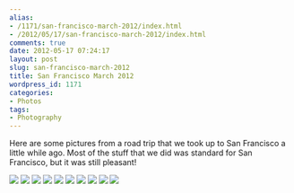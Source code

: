 ```yaml
---
alias:
- /1171/san-francisco-march-2012/index.html
- /2012/05/17/san-francisco-march-2012/index.html
comments: true
date: 2012-05-17 07:24:17
layout: post
slug: san-francisco-march-2012
title: San Francisco March 2012
wordpress_id: 1171
categories:
- Photos
tags:
- Photography
---
```


Here are some pictures from a road trip that we took up to San Francisco a little while ago.  Most of the stuff that we did was standard for San Francisco, but it was still pleasant!

<div class="galleria">
<a href="http://img.gtww.net/2012/03_SF/88ce/SF-4_8e7d5e6.jpg"><img data-title="Fishwich" data-description="Sally's" src="http://img.gtww.net/2012/03_SF/88ce/Thumbs/SF-4_7d0d.jpg"/></a>
<a href="http://img.gtww.net/2012/03_SF/88ce/SF-3_65d10ed.jpg"><img data-title="Sally's" data-description="" src="http://img.gtww.net/2012/03_SF/88ce/Thumbs/SF-3_5de0.jpg"/></a>
<a href="http://img.gtww.net/2012/03_SF/88ce/SF-1_287f261.jpg"><img data-title="Each One Eat One" data-description="Golden Gate Bakery" src="http://img.gtww.net/2012/03_SF/88ce/Thumbs/SF-1_c528.jpg"/></a>
<a href="http://img.gtww.net/2012/03_SF/88ce/SF-2_610b029.jpg"><img data-title="Egg Tart" data-description="Golden Gate Bakery" src="http://img.gtww.net/2012/03_SF/88ce/Thumbs/SF-2_944e.jpg"/></a>
<a href="http://img.gtww.net/2012/03_SF/88ce/SF-5_800f9da.jpg"><img data-title="Tourists Psh" data-description="San Francisco Pier" src="http://img.gtww.net/2012/03_SF/88ce/Thumbs/SF-5_2b00.jpg"/></a>
<a href="http://img.gtww.net/2012/03_SF/88ce/SF-6_f1ae30a.jpg"><img data-title="" data-description="" src="http://img.gtww.net/2012/03_SF/88ce/Thumbs/SF-6_e482.jpg"/></a>
<a href="http://img.gtww.net/2012/03_SF/88ce/SF-7_f6cdf91.jpg"><img data-title="" data-description="" src="http://img.gtww.net/2012/03_SF/88ce/Thumbs/SF-7_9c54.jpg"/></a>
<a href="http://img.gtww.net/2012/03_SF/88ce/SF-8_31ca5f3.jpg"><img data-title="Tea Leaf Salad" data-description="Burma Superstar" src="http://img.gtww.net/2012/03_SF/88ce/Thumbs/SF-8_5930.jpg"/></a>
<a href="http://img.gtww.net/2012/03_SF/88ce/SF-10_6dcfb4e.jpg"><img data-title="Ice Cream Makes It Better" data-description="Fenton's Ice Cream Parlor" src="http://img.gtww.net/2012/03_SF/88ce/Thumbs/SF-10_518f.jpg"/></a>
<a href="http://img.gtww.net/2012/03_SF/88ce/SF-9_91bfac3.jpg"><img data-title="Black & Tan Sundae" data-description="Fenton's Ice Cream Parlor" src="http://img.gtww.net/2012/03_SF/88ce/Thumbs/SF-9_aed9.jpg"/></a>
</div>
